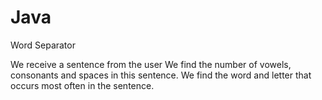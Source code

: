 # Java
Word Separator

We receive a sentence from the user
We find the number of vowels, consonants and spaces in this sentence.
We find the word and letter that occurs most often in the sentence.

